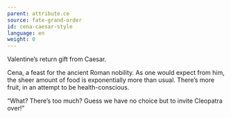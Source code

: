 ```yaml
---
parent: attribute.ce
source: fate-grand-order
id: cena-caesar-style
language: en
weight: 0
---
```


Valentine’s return gift from Caesar.

Cena, a feast for the ancient Roman nobility.
As one would expect from him, the sheer amount of food is exponentially more than usual.
There’s more fruit, in an attempt to be health-conscious.

“What? There’s too much? Guess we have no choice but to invite Cleopatra over!”
